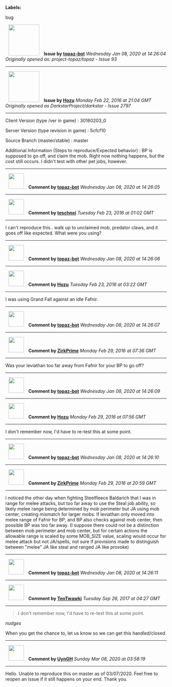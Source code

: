 **Labels:**

bug



<a href="https://github.com/topaz-bot"><img src="https://avatars3.githubusercontent.com/u/59651103?v=4" width="96" height="96" hspace="10"></img></a> **Issue by [topaz-bot](https://github.com/topaz-bot)**
_Wednesday Jan 08, 2020 at 14:26:04_
_Originally opened as: project-topaz/topaz - Issue 93_

----

<a href="https://github.com/Hozu"><img src="https://avatars3.githubusercontent.com/u/12777366?v=4"  width="96" height="96" hspace="10"></img></a> **Issue by [Hozu](https://github.com/Hozu)**
_Monday Feb 22, 2016 at 21:04 GMT_
_Originally opened as DarkstarProject/darkstar - Issue 2797_

----

Client Version (type /ver in game) :
30160203_0

Server Version (type revision in game) :
5cfcf10

Source Branch (master/stable) :
master

Additional Information (Steps to reproduce/Expected behavior) :
BP is supposed to go off, and claim the mob. Right now nothing happens, but the cost still occurs. I didn't test with other pet jobs, however.




----
<a href="https://github.com/topaz-bot"><img src="https://avatars3.githubusercontent.com/u/59651103?v=4" width="48" height="48" hspace="10"></img></a> **Comment by [topaz-bot](https://github.com/topaz-bot)**
_Wednesday Jan 08, 2020 at 14:26:05_

----

<a href="https://github.com/teschnei"><img src="https://avatars3.githubusercontent.com/u/1149183?v=4"  width="48" height="48" hspace="10"></img></a> **Comment by [teschnei](https://github.com/teschnei)**
_Tuesday Feb 23, 2016 at 01:02 GMT_

----

I can't reproduce this.. walk up to unclaimed mob, predator claws, and it goes off like expected.  What were you using?




----
<a href="https://github.com/topaz-bot"><img src="https://avatars3.githubusercontent.com/u/59651103?v=4" width="48" height="48" hspace="10"></img></a> **Comment by [topaz-bot](https://github.com/topaz-bot)**
_Wednesday Jan 08, 2020 at 14:26:06_

----

<a href="https://github.com/Hozu"><img src="https://avatars3.githubusercontent.com/u/12777366?v=4"  width="48" height="48" hspace="10"></img></a> **Comment by [Hozu](https://github.com/Hozu)**
_Tuesday Feb 23, 2016 at 03:22 GMT_

----

I was using Grand Fall against an idle Fafnir.




----
<a href="https://github.com/topaz-bot"><img src="https://avatars3.githubusercontent.com/u/59651103?v=4" width="48" height="48" hspace="10"></img></a> **Comment by [topaz-bot](https://github.com/topaz-bot)**
_Wednesday Jan 08, 2020 at 14:26:07_

----

<a href="https://github.com/ZirkPrime"><img src="https://avatars3.githubusercontent.com/u/17181229?v=4"  width="48" height="48" hspace="10"></img></a> **Comment by [ZirkPrime](https://github.com/ZirkPrime)**
_Monday Feb 29, 2016 at 07:36 GMT_

----

Was your leviathan too far away from Fafnir for your BP to go off?




----
<a href="https://github.com/topaz-bot"><img src="https://avatars3.githubusercontent.com/u/59651103?v=4" width="48" height="48" hspace="10"></img></a> **Comment by [topaz-bot](https://github.com/topaz-bot)**
_Wednesday Jan 08, 2020 at 14:26:09_

----

<a href="https://github.com/Hozu"><img src="https://avatars3.githubusercontent.com/u/12777366?v=4"  width="48" height="48" hspace="10"></img></a> **Comment by [Hozu](https://github.com/Hozu)**
_Monday Feb 29, 2016 at 07:56 GMT_

----

I don't remember now, I'd have to re-test this at some point.




----
<a href="https://github.com/topaz-bot"><img src="https://avatars3.githubusercontent.com/u/59651103?v=4" width="48" height="48" hspace="10"></img></a> **Comment by [topaz-bot](https://github.com/topaz-bot)**
_Wednesday Jan 08, 2020 at 14:26:10_

----

<a href="https://github.com/ZirkPrime"><img src="https://avatars3.githubusercontent.com/u/17181229?v=4"  width="48" height="48" hspace="10"></img></a> **Comment by [ZirkPrime](https://github.com/ZirkPrime)**
_Monday Feb 29, 2016 at 20:59 GMT_

----

I noticed the other day when fighting Steelfleece Baldarich that I was in range for melee attacks, but too far away to use the Steal job ability, so likely melee range being determined by mob perimeter but JA using mob center, creating mismatch for larger mobs. If leviathan only moved into melee range of Fafnir for BP, and BP also checks against mob center, then possible BP was too far away. (I suppose there could not be a distinction between mob perimeter and mob center, but for certain actions the allowable range is scaled by some MOB_SIZE value, scaling would occur for melee attack but not JA/spells, not sure if provisions made to distinguish between "melee" JA like steal and ranged JA like provoke)




----
<a href="https://github.com/topaz-bot"><img src="https://avatars3.githubusercontent.com/u/59651103?v=4" width="48" height="48" hspace="10"></img></a> **Comment by [topaz-bot](https://github.com/topaz-bot)**
_Wednesday Jan 08, 2020 at 14:26:11_

----

<a href="https://github.com/TeoTwawki"><img src="https://avatars0.githubusercontent.com/u/6871475?v=4"  width="48" height="48" hspace="10"></img></a> **Comment by [TeoTwawki](https://github.com/TeoTwawki)**
_Tuesday Sep 26, 2017 at 04:27 GMT_

----

> I don't remember now, I'd have to re-test this at some point.

*nudges*

When you get the chance to, let us know so we can get this handled/closed



----
<a href="https://github.com/UynGH"><img src="https://avatars2.githubusercontent.com/u/40763842?v=4" width="48" height="48" hspace="10"></img></a> **Comment by [UynGH](https://github.com/UynGH)**
_Sunday Mar 08, 2020 at 03:58:19_

----

Hello. Unable to reproduce this on master as of 03/07/2020. Feel free to reopen an issue if it still happens on your end. Thank you.
